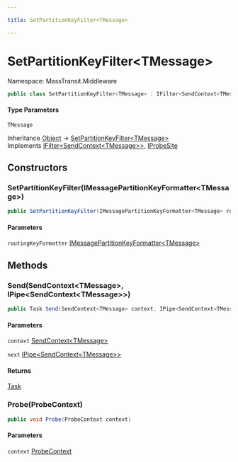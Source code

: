 ```yaml
---

title: SetPartitionKeyFilter<TMessage>

---
```


# SetPartitionKeyFilter\<TMessage\>

Namespace: MassTransit.Middleware

```csharp
public class SetPartitionKeyFilter<TMessage> : IFilter<SendContext<TMessage>>, IProbeSite
```

#### Type Parameters

`TMessage`<br/>

Inheritance [Object](https://learn.microsoft.com/en-us/dotnet/api/system.object) → [SetPartitionKeyFilter\<TMessage\>](../masstransit-middleware/setpartitionkeyfilter-1)<br/>
Implements [IFilter\<SendContext\<TMessage\>\>](../../masstransit-abstractions/masstransit/ifilter-1), [IProbeSite](../../masstransit-abstractions/masstransit/iprobesite)

## Constructors

### **SetPartitionKeyFilter(IMessagePartitionKeyFormatter\<TMessage\>)**

```csharp
public SetPartitionKeyFilter(IMessagePartitionKeyFormatter<TMessage> routingKeyFormatter)
```

#### Parameters

`routingKeyFormatter` [IMessagePartitionKeyFormatter\<TMessage\>](../masstransit-transports/imessagepartitionkeyformatter-1)<br/>

## Methods

### **Send(SendContext\<TMessage\>, IPipe\<SendContext\<TMessage\>\>)**

```csharp
public Task Send(SendContext<TMessage> context, IPipe<SendContext<TMessage>> next)
```

#### Parameters

`context` [SendContext\<TMessage\>](../../masstransit-abstractions/masstransit/sendcontext-1)<br/>

`next` [IPipe\<SendContext\<TMessage\>\>](../../masstransit-abstractions/masstransit/ipipe-1)<br/>

#### Returns

[Task](https://learn.microsoft.com/en-us/dotnet/api/system.threading.tasks.task)<br/>

### **Probe(ProbeContext)**

```csharp
public void Probe(ProbeContext context)
```

#### Parameters

`context` [ProbeContext](../../masstransit-abstractions/masstransit/probecontext)<br/>
